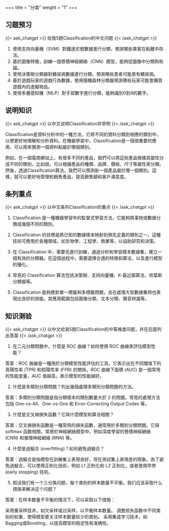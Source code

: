 +++
title = "分类"
weight = "1"
+++
## 习题预习
{{< ask_chatgpt >}}
给我5题Classification的中文问题
{{< /ask_chatgpt >}}

1. 使用支持向量機（SVM）對鐵達尼號數據進行分類，預測哪些乘客在船難中存活。
2. 基於圖像特徵，訓練一個卷積神經網絡（CNN）模型，能夠從圖像中分類狗和貓。
3. 使用決策樹分類器對糖尿病數據進行分類，預測哪些患者可能患有糖尿病。
4. 基於遊戲玩家的遊戲行為數據，使用隨機森林分類器預測哪些玩家可能會購買遊戲內的虛擬物品。
5. 使用多層感知機（MLP）對手寫數字進行分類，能夠識別0到9的數字。   

## 说明知识
{{< ask_chatgpt >}}
以中文说明Classification并举例
{{< /ask_chatgpt >}}

Classification是資料分析中的一種方法，它將不同的資料分類到相應的類別中，以便更好地理解和分析資料。在機器學習中，Classification是一個很重要的應用，可以用來預測一個資料點屬於哪個類別。

例如，在一個電商網站上，有很多不同的產品，我們可以將這些產品根據其屬性分成不同的類別。比如說，可以根據產品的種類、品牌、價格、尺寸等屬性來分類。然後，透過Classification算法，我們可以預測新一個產品屬於哪一個類別。這樣，就可以更好地管理和銷售產品，提高銷售額和客戶滿意度。   

## 条列重点
{{< ask_chatgpt >}}
以中文条列Classification的重点
{{< /ask_chatgpt >}}

1. Classification 是一種機器學習中的監督式學習方法，它能夠將事物或數據分類成幾個不同的類別。

2. Classification 的目標是將已知的數據樣本映射到預先定義的類別之一。這種技術可應用於各種領域，如生物學、工程學、商業等，以協助研究和決策。

3. 在 Classification 中，需要先進行訓練，通過分析和學習樣本數據集，建立一個有效的分類器。在這個過程中，需要選擇合適的特徵和算法，以及進行模型的優化。

4. 常見的 Classification 算法包括決策樹、支持向量機、K-最近鄰算法、貝葉斯分類器等。

5. Classification 能夠應對單一標籤和多標籤問題，且在處理大型數據集時也表現出良好的效能。其應用範圍包括圖像分類、文本分類、聲音辨識等。   

## 知识测验
{{< ask_chatgpt >}}
以中文给我5题Classification的中等难度问题，并在后面列出答案
{{< /ask_chatgpt >}}

1. 在二元分類問題中，什麼是 ROC 曲線？如何使用 ROC 曲線來評估模型性能？

答案：ROC 曲線是一種用於分類模型性能評估的工具。它表示出在不同閾值下的真陽性率 (TPR) 和假陽性率 (FPR) 的關係。ROC 曲線下面積 (AUC) 是一個常用的性能度量，AUC 值越高，表示模型的性能越好。

2. 什麼是多類別分類問題？列出幾個處理多類別分類問題的方法。

答案：多類別分類問題是指分類樣本的類別數量大於 2 的問題。常見的處理方法包括 One-vs-All、One-vs-One 和 Error-Correcting Output Codes 等。

3. 什麼是交叉熵損失函數？它與什麼模型和算法相關？

答案：交叉熵損失函數是一種常用的損失函數，通常用於多類別分類問題。它與 softmax 函数相關，常用於神經網絡模型中，例如深度學習的卷積神經網絡 (CNN) 和循環神經網絡 (RNN) 等。

4. 什麼是過擬合 (overfitting)？如何避免過擬合？

答案：過擬合是指模型在訓練集上表現良好，但在測試集上表現差的現象。為了避免過擬合，可以使用正則化技術，例如 L1 正則化和 L2 正則化，或者使用早停 (early stopping) 技術。

5. 假设我们有一个三分类问题，每个类别的样本数量不平衡。我们应该采取什么措施来解决这个问题？

答案：在样本数量不平衡的情况下，可以采取以下措施：

采用重采样技术，如欠采样或过采样，以平衡样本数量。
调整损失函数中不同类别的权重，使得模型更关注样本数量较少的类别。
采用集成学习技术，如Bagging或Boosting，以提高模型的稳定性和准确性。   

